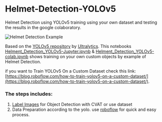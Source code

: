 # Helmet-Detection-YOLOv5
Helmet Detection using YOLOv5 training using your own dataset and testing the results in the google colaboratory.

![Helmet Detection Example](https://github.com/sidpro-hash/Helmet-Detection-YOLOv5/blob/main/Men1.gif)

Based on the [YOLOv5 repository](https://github.com/ultralytics/yolov5) by [Ultralytics](https://ultralytics.com/). This notebooks [Helment_Detection_YOLOv5-Jupyter.ipynb](https://github.com/sidpro-hash/Helmet-Detection-YOLOv5/blob/main/Helment_Detection_Yolov5/Helment_Detection_YOLOv5-Jupyter.ipynb) & [Helment_Detection_YOLOv5-colab.ipynb](https://github.com/sidpro-hash/Helmet-Detection-YOLOv5/blob/main/Helment_Detection_Yolov5/Helment_Detection_YOLOv5-colab.ipynb) shows training on your own custom objects by example of Helmet Detection.

if you want to Train YOLOv5 On a Custom Dataset check this link:[https://blog.roboflow.com/how-to-train-yolov5-on-a-custom-dataset/](https://blog.roboflow.com/how-to-train-yolov5-on-a-custom-dataset/).

### The steps includes:
1. [Label Images](https://www.youtube.com/watch?v=OMgQ2JzOAWA&t=601s) for Object Detection with CVAT or use dataset
2. Data Preparation according to the yolo. use [roboflow](https://blog.roboflow.com/getting-started-with-roboflow/) for quick and easy process. 
